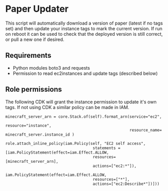 # Paper Updater

This script will automatically download a version of paper (latest if no tags set) and then update your instance tags to mark the current version.  If run on reboot it can be used to check that the deployed version is still correct, or pull a new one if desired.

## Requirements
- Python modules boto3 and requests
- Permission to read ec2instances and update tags (described below)

## Role permissions
The following CDK will grant the instance permission to update it's own tags.  If not using CDK a similar policy can be made in IAM.

    minecraft_server_arn = core.Stack.of(self).format_arn(service="ec2", 
                                                          resource="instance", 
                                                          resource_name= minecraft_server.instance_id )
        
    role.attach_inline_policy(iam.Policy(self, "EC2 self access", 
                                          statements = [iam.PolicyStatement(effect=iam.Effect.ALLOW,
                                          resources=[minecraft_server_arn],
                                          actions=["ec2:*"]),
                                          iam.PolicyStatement(effect=iam.Effect.ALLOW,
                                          resources=["*"],
                                          actions=["ec2:Describe*"])]))
